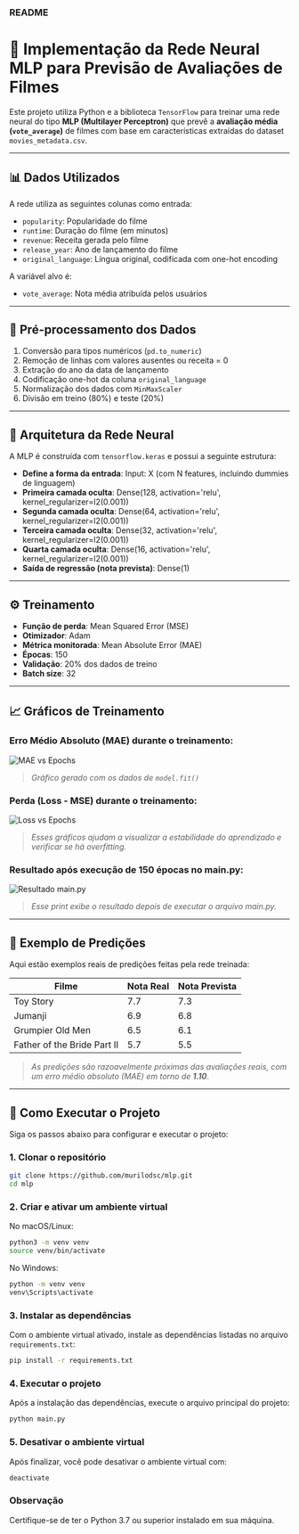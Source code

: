 ### README

# 🧠 Implementação da Rede Neural MLP para Previsão de Avaliações de Filmes

Este projeto utiliza Python e a biblioteca `TensorFlow` para treinar uma rede neural do tipo **MLP (Multilayer Perceptron)** que prevê a **avaliação média (`vote_average`)** de filmes com base em características extraídas do dataset `movies_metadata.csv`.

---

## 📊 Dados Utilizados

A rede utiliza as seguintes colunas como entrada:

- `popularity`: Popularidade do filme
- `runtime`: Duração do filme (em minutos)
- `revenue`: Receita gerada pelo filme
- `release_year`: Ano de lançamento do filme
- `original_language`: Língua original, codificada com one-hot encoding

A variável alvo é:
- `vote_average`: Nota média atribuída pelos usuários

---

## 🧹 Pré-processamento dos Dados

1. Conversão para tipos numéricos (`pd.to_numeric`)
2. Remoção de linhas com valores ausentes ou receita = 0
3. Extração do ano da data de lançamento
4. Codificação one-hot da coluna `original_language`
5. Normalização dos dados com `MinMaxScaler`
6. Divisão em treino (80%) e teste (20%)

---

## 🧠 Arquitetura da Rede Neural

A MLP é construída com `tensorflow.keras` e possui a seguinte estrutura:

- **Define a forma da entrada**: Input:  X (com N features, incluindo dummies de linguagem)
- **Primeira camada oculta**: Dense(128, activation='relu', kernel_regularizer=l2(0.001))
- **Segunda camada oculta**: Dense(64, activation='relu', kernel_regularizer=l2(0.001))
- **Terceira camada oculta**: Dense(32, activation='relu', kernel_regularizer=l2(0.001))
- **Quarta camada oculta**: Dense(16, activation='relu', kernel_regularizer=l2(0.001))
- **Saída de regressão (nota prevista)**: Dense(1)

---

## ⚙️ Treinamento

- **Função de perda**: Mean Squared Error (MSE)
- **Otimizador**: Adam
- **Métrica monitorada**: Mean Absolute Error (MAE)
- **Épocas**: 150
- **Validação**: 20% dos dados de treino
- **Batch size**: 32

---

## 📈 Gráficos de Treinamento

### Erro Médio Absoluto (MAE) durante o treinamento:

![MAE vs Epochs](docs/mae_vs_epochs.png)
> *Gráfico gerado com os dados de `model.fit()`*

### Perda (Loss - MSE) durante o treinamento:

![Loss vs Epochs](docs/loss_vs_epochs.png)

> *Esses gráficos ajudam a visualizar a estabilidade do aprendizado e verificar se há overfitting.*

### Resultado após execução de 150 épocas no main.py:

![Resultado main.py](resultado.png)

> *Esse print exibe o resultado depois de executar o arquivo main.py.*
---

## 🎯 Exemplo de Predições

Aqui estão exemplos reais de predições feitas pela rede treinada:

| Filme                          | Nota Real | Nota Prevista |
|-------------------------------|-----------|---------------|
| Toy Story                     | 7.7       | 7.3           |
| Jumanji                       | 6.9       | 6.8           |
| Grumpier Old Men              | 6.5       | 6.1           |
| Father of the Bride Part II   | 5.7       | 5.5           |

> *As predições são razoavelmente próximas das avaliações reais, com um erro médio absoluto (MAE) em torno de **1.10***.

---

## 🚀 Como Executar o Projeto

Siga os passos abaixo para configurar e executar o projeto:

### 1. Clonar o repositório
```bash
git clone https://github.com/murilodsc/mlp.git
cd mlp
```

### 2. Criar e ativar um ambiente virtual
No macOS/Linux:
```bash
python3 -m venv venv
source venv/bin/activate
```

No Windows:
```bash
python -m venv venv
venv\Scripts\activate
```

### 3. Instalar as dependências
Com o ambiente virtual ativado, instale as dependências listadas no arquivo `requirements.txt`:
```bash
pip install -r requirements.txt
```

### 4. Executar o projeto
Após a instalação das dependências, execute o arquivo principal do projeto:
```bash
python main.py
```

### 5. Desativar o ambiente virtual
Após finalizar, você pode desativar o ambiente virtual com:
```bash
deactivate
```

### Observação
Certifique-se de ter o Python 3.7 ou superior instalado em sua máquina.
